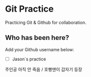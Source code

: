 # Git Practice

Practicing Git &amp; Github for collaboration.

## Who has been here?

Add your Github username below:

- [ ] Jason`s practice

주인공 아직 안 죽음 / 호빵맨이 갑자기 등장

